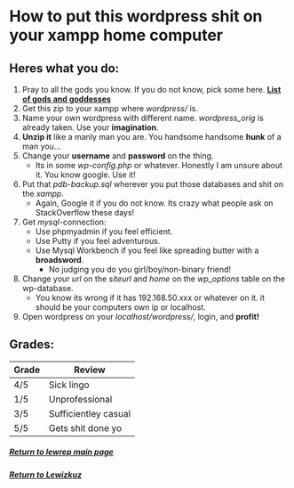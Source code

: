 # How to put this wordpress shit on your xampp home computer

## Heres what you do:

1. Pray to all the gods you know. If you do not know, pick some here. **[List of gods and goddesses](https://simple.wikipedia.org/wiki/List_of_gods_and_goddesses)**
2. Get this zip to your xampp where *wordpress/* is.
3. Name your own wordpress with different name. *wordpress_orig* is already taken. Use your **imagination**.  
4. **Unzip it** like a manly man you are. You handsome handsome **hunk** of a man you...
5. Change your **username** and **password** on the thing.  
    * Its in some *wp-config.php* or whatever. Honestly I am unsure about it. You know google. Use it!  
6. Put that *pdb-backup.sql* wherever you put those databases and shit on the *xampp*. 
    * Again, Google it if you do not know. Its crazy what people ask on StackOverflow these days!
7. Get *mysql*-connection: 
    * Use phpmyadmin if you feel efficient. 
    * Use Putty if you feel adventurous.
    * Use Mysql Workbench if you feel like spreading butter with a **broadsword**. 
      * No judging you do you girl/boy/non-binary friend!
8. Change your *url* on the *siteurl* and *home* on the *wp_options* table on the wp-database.
    * You know its wrong if it has 192.168.50.xxx or whatever on it. it should be your computers own ip or localhost.
9. Open wordpress on your *localhost/wordpress/*, login, and **profit!** 

## Grades:

| Grade | Review               |
| ----- | -------------------  | 
| 4/5   | Sick lingo           | 
| 1/5   | Unprofessional       | 
| 3/5   | Sufficientley casual | 
| 5/5   | Gets shit done yo    |   




  ##### [Return to lewrep main page](https://github.com/Lewizkuz/lewrep)
  ##### [Return to Lewizkuz](https://github.com/Lewizkuz)
